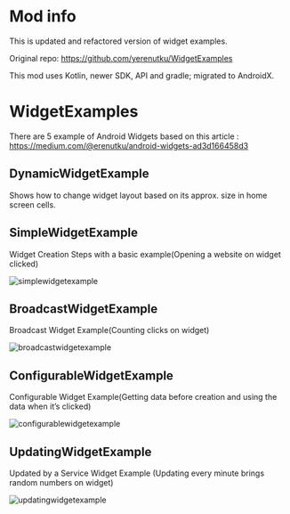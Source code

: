 # Mod info
This is updated and refactored version of widget examples.

Original repo: https://github.com/yerenutku/WidgetExamples

This mod uses Kotlin, newer SDK, API and gradle; migrated to AndroidX.


# WidgetExamples
There are 5 example of Android Widgets based on this article : https://medium.com/@erenutku/android-widgets-ad3d166458d3


## DynamicWidgetExample
Shows how to change widget layout based on its approx. size in home screen cells.


## SimpleWidgetExample 
Widget Creation Steps with a basic example(Opening a website on widget clicked)

![simplewidgetexample](https://cloud.githubusercontent.com/assets/8283200/21082139/25ac4456-bfe6-11e6-877f-b8733eeb5ebb.gif)


## BroadcastWidgetExample
Broadcast Widget Example(Counting clicks on widget)

![broadcastwidgetexample](https://cloud.githubusercontent.com/assets/8283200/21082143/3805ee72-bfe6-11e6-85e0-98b5012ad080.gif)


## ConfigurableWidgetExample
Configurable Widget Example(Getting data before creation and using the data when it’s clicked)

![configurablewidgetexample](https://cloud.githubusercontent.com/assets/8283200/21082138/072105bc-bfe6-11e6-948d-87d53cbf32bd.gif)


## UpdatingWidgetExample
Updated by a Service Widget Example (Updating every minute brings random numbers on widget)

![updatingwidgetexample](https://cloud.githubusercontent.com/assets/8283200/21082136/f71606b8-bfe5-11e6-8665-4b22d6b736fc.gif)
